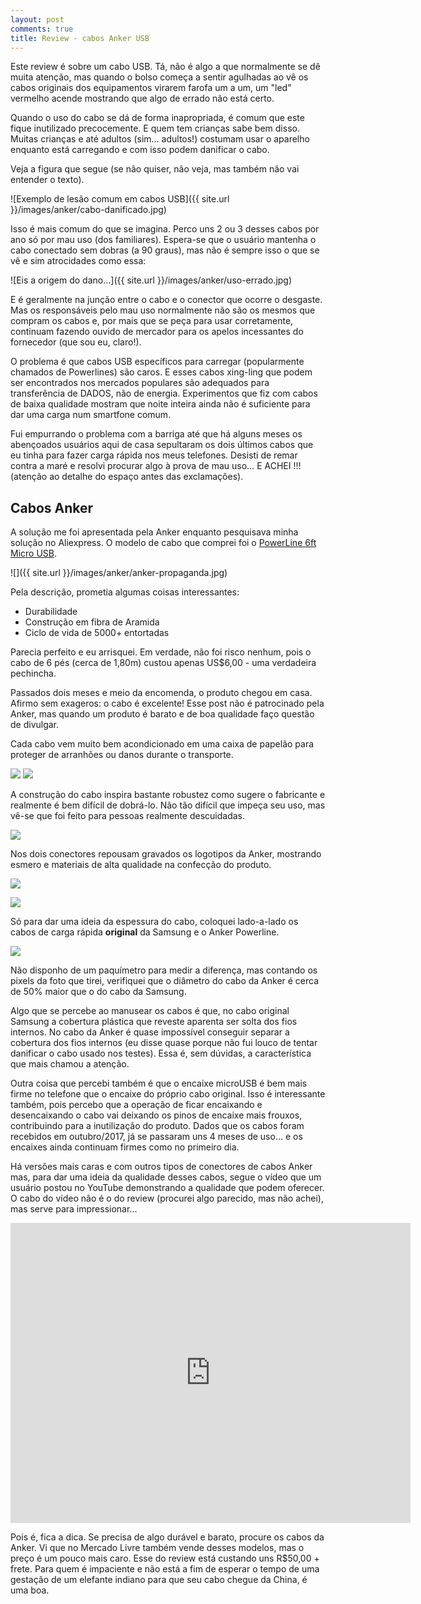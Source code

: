 ```yaml
---
layout: post
comments: true
title: Review - cabos Anker USB
---
```


Este review é sobre um cabo USB. Tá, não é algo a que normalmente se
dê muita atenção, mas quando o bolso começa a sentir agulhadas ao vê
os cabos originais dos equipamentos virarem farofa um a um, um "led"
vermelho acende mostrando que algo de errado não está certo.

<!--break-->

Quando o uso do cabo se dá de forma inapropriada, é comum que este
fique inutilizado precocemente. E quem tem crianças sabe bem
disso. Muitas crianças e até adultos (sim…​ adultos!) costumam usar o
aparelho enquanto está carregando e com isso podem danificar o cabo.


Veja a figura que segue (se não quiser, não veja, mas também não vai
entender o texto).

![Exemplo de lesão comum em cabos USB]({{ site.url }}/images/anker/cabo-danificado.jpg)

Isso é mais comum do que se imagina. Perco uns 2 ou 3 desses cabos por
ano só por mau uso (dos familiares). Espera-se que o usuário mantenha
o cabo conectado sem dobras (a 90 graus), mas não é sempre isso o que
se vê e sim atrocidades como essa:

![Eis a origem do dano...]({{ site.url }}/images/anker/uso-errado.jpg)

E é geralmente na junção entre o cabo e o conector que ocorre o
desgaste. Mas os responsáveis pelo mau uso normalmente não são os
mesmos que compram os cabos e, por mais que se peça para usar
corretamente, continuam fazendo ouvido de mercador para os apelos
incessantes do fornecedor (que sou eu, claro!).

O problema é que cabos USB específicos para carregar (popularmente
chamados de Powerlines) são caros. E esses cabos xing-ling que podem
ser encontrados nos mercados populares são adequados para
transferência de DADOS, não de energia. Experimentos que fiz com cabos
de baixa qualidade mostram que noite inteira ainda não é suficiente
para dar uma carga num smartfone comum.

Fui empurrando o problema com a barriga até que há alguns meses os
abençoados usuários aqui de casa sepultaram os dois últimos cabos que
eu tinha para fazer carga rápida nos meus telefones. Desisti de remar
contra a maré e resolvi procurar algo à prova de mau uso…​ E ACHEI !!!
(atenção ao detalhe do espaço antes das exclamações).

## Cabos Anker 

A solução me foi apresentada pela Anker enquanto pesquisava minha
solução no Aliexpress. O modelo de cabo que comprei foi o [PowerLine
6ft Micro USB](https://www.anker.com/products/variant/PowerLine-6ft-Micro-USB/A8133011).

![]({{ site.url }}/images/anker/anker-propaganda.jpg)

Pela descrição, prometia algumas coisas interessantes:
* Durabilidade
* Construção em fibra de Aramida
* Ciclo de vida de 5000+ entortadas

Parecia perfeito e eu arrisquei. Em verdade, não foi risco nenhum, pois
o cabo de 6 pés (cerca de 1,80m) custou apenas US$6,00 - uma
verdadeira pechincha.

Passados dois meses e meio da encomenda, o produto chegou em
casa. Afirmo sem exageros: o cabo é excelente! Esse post não é
patrocinado pela Anker, mas quando um produto é barato e de boa
qualidade faço questão de divulgar.

Cada cabo vem muito bem acondicionado em uma caixa de papelão para
proteger de arranhões ou danos durante o transporte.

![]({{site.url}}/images/anker/anker-caixa.jpg)
![]({{site.url}}/images/anker/anker-caixa-2.jpg)

A construção do cabo inspira bastante robustez como sugere o
fabricante e realmente é bem difícil de dobrá-lo. Não tão difícil que
impeça seu uso, mas vê-se que foi feito para pessoas realmente
descuidadas.

![]({{site.url}}/images/anker/anker-enrolado.jpg)

Nos dois conectores repousam gravados os logotipos da Anker, mostrando
esmero  e materiais de alta qualidade na confecção do produto.

![]({{site.url}}/images/anker/anker-usb.jpg)

![]({{site.url}}/images/anker/anker-microusb.jpg)

Só para dar uma ideia da espessura do cabo, coloquei lado-a-lado os
cabos de carga rápida **original** da Samsung e o Anker Powerline. 

![]({{site.url}}/images/anker/anker-samsung.jpg)

Não disponho de um paquímetro para medir a diferença, mas contando os
pixels da foto que tirei, verifiquei que o diâmetro do cabo da Anker é
cerca de 50% maior que o do cabo da Samsung.

Algo que se percebe ao manusear os cabos é que, no cabo original
Samsung a cobertura plástica que reveste aparenta ser solta dos fios
internos. No cabo da Anker é quase impossível conseguir separar a
cobertura dos fios internos (eu disse quase porque não fui louco de
tentar danificar o cabo usado nos testes). Essa é, sem dúvidas, a
característica que mais chamou a atenção.

Outra coisa que percebi também é que o encaixe microUSB é bem mais
firme no telefone que o encaixe do próprio cabo original. Isso é
interessante também, pois percebo que a operação de ficar encaixando e
desencaixando o cabo vai deixando os pinos de encaixe mais frouxos,
contribuindo para a inutilização do produto. Dados que os cabos foram
recebidos em outubro/2017, já se passaram uns 4 meses de uso... e
os encaixes ainda continuam firmes como no primeiro dia.

Há versões mais caras e com outros tipos de conectores de cabos Anker
mas, para dar uma ideia da qualidade desses cabos, segue o vídeo que
um usuário postou no YouTube demonstrando a qualidade que podem
oferecer. O cabo do vídeo não é o do review (procurei algo parecido,
mas não achei), mas serve para impressionar...

<iframe width="640" height="480" src="http://www.youtube.com/embed/2crISE-TLxE" frameborder="0" allowfullscreen></iframe>

Pois é, fica a dica. Se precisa de algo durável e barato, procure os
cabos da Anker. Vi que no Mercado Livre também vende desses modelos,
mas o preço é um pouco mais caro. Esse do review está custando uns
R$50,00 + frete. Para quem é impaciente e não está a fim de esperar o
tempo de uma gestação de um elefante indiano para que seu cabo chegue
da China, é uma boa.
